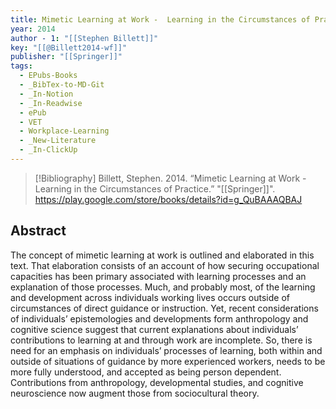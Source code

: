 ```yaml
---
title: Mimetic Learning at Work -  Learning in the Circumstances of Practice
year: 2014
author - 1: "[[Stephen Billett]]"
key: "[[@Billett2014-wf]]"
publisher: "[[Springer]]"
tags:
  - EPubs-Books
  - _BibTex-to-MD-Git
  - _In-Notion
  - _In-Readwise
  - ePub
  - VET
  - Workplace-Learning
  - _New-Literature
  - _In-ClickUp
---
```


> [!Bibliography]
> Billett, Stephen. 2014. “Mimetic Learning at Work -  Learning in the Circumstances of Practice.” "[[Springer]]". https://play.google.com/store/books/details?id=g_QuBAAAQBAJ

## Abstract
​The concept of mimetic learning at work is outlined and elaborated in this text. That elaboration consists of an account of how securing occupational capacities has been primary associated with learning processes and an explanation of those processes. Much, and probably most, of the learning and development across individuals working lives occurs outside of circumstances of direct guidance or instruction. Yet, recent considerations of individuals’ epistemologies and developments form anthropology and cognitive science suggest that current explanations about individuals’ contributions to learning at and through work are incomplete. So, there is need for an emphasis on individuals’ processes of learning, both within and outside of situations of guidance by more experienced workers, needs to be more fully understood, and accepted as being person dependent. Contributions from anthropology, developmental studies, and cognitive neuroscience now augment those from sociocultural theory.